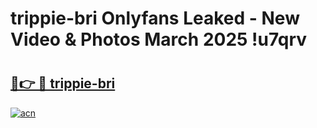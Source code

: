 # trippie-bri Onlyfans Leaked - New Video & Photos March 2025 !u7qrv

# <h2><a href="https://4amc5m.iuczelnia.edu.pl?title=trippie-bri&ref=u7qrv">🔗👉 🔴 trippie-bri</a></h2>

[![acn](https://github.com/user-attachments/assets/0f9c940e-d8b0-45ae-aac7-cd30a18b3e1c)](https://4amc5m.iuczelnia.edu.pl?title=trippie-bri&ref=u7qrv)

